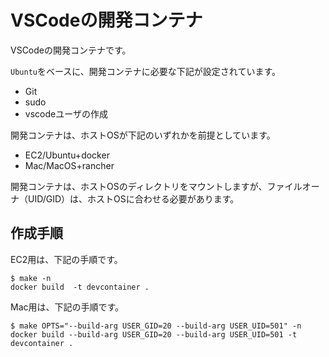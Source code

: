 # VSCodeの開発コンテナ

VSCodeの開発コンテナです。

``Ubuntu``をベースに、開発コンテナに必要な下記が設定されています。

* Git
* sudo
* vscodeユーザの作成

開発コンテナは、ホストOSが下記のいずれかを前提としています。

* EC2/Ubuntu+docker
* Mac/MacOS+rancher

開発コンテナは、ホストOSのディレクトリをマウントしますが、ファイルオーナ（UID/GID）は、ホストOSに合わせる必要があります。

## 作成手順

EC2用は、下記の手順です。

```
$ make -n
docker build  -t devcontainer .
```

Mac用は、下記の手順です。

```
$ make OPTS="--build-arg USER_GID=20 --build-arg USER_UID=501" -n
docker build --build-arg USER_GID=20 --build-arg USER_UID=501 -t devcontainer .
```

